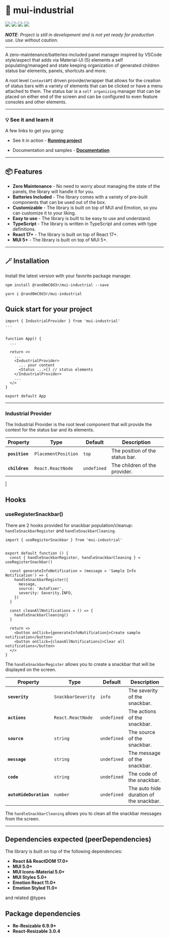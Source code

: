 # 📑 mui-industrial

![](https://img.shields.io/npm/v/mui-industrial)  ![](https://img.shields.io/bundlephobia/min/mui-industrial) ![](https://img.shields.io/node/v/mui-industrial)
![](https://img.shields.io/npm/l/mui-industrial)

_**NOTE**: Project is still in development and is not yet ready for production use. Use without caution._

---


A zero-maintenance/batteries-included panel manager inspired by VSCode style/aspect that adds via Material-UI (5) elements a self populating/managed and state keeping organization of generated children status bar elements, panels, shortcuts and more.

A root level ```ContextAPI``` driven provider/wrapper that allows for the creation of status bars with a variety of elements that can be clicked or have a menu attached to them. The status bar is a ```self organizing``` manager that can be placed on either end of the screen and can be configured to even feature consoles and other elements.


---

### 💡 See it and learn it

A few links to get you going:

- See it in action - **[Running project](https://rand0mc0d3r.github.io/mui-status-helper/)**

- Documentation and samples - **[Documentation](https://github.com/rand0mC0d3r/mui-status-helper#readme)**

---

## 📦 Features

- **Zero Maintenance** - No need to worry about managing the state of the panels, the library will handle it for you.
- **Batteries Included** - The library comes with a variety of pre-built components that can be used out of the box.
- **Customizable** - The library is built on top of MUI and Emotion, so you can customize it to your liking.
- **Easy to use** - The library is built to be easy to use and understand.
- **TypeScript** - The library is written in TypeScript and comes with type definitions.
- **React 17+** - The library is built on top of React 17+.
- **MUI 5+** - The library is built on top of MUI 5+.


---

## 🪄 Installation

Install the latest version with your favorite package manager.


```
npm install @rand0mC0d3r/mui-industrial --save
```

```
yarn i @rand0mC0d3r/mui-industrial
```


## Quick start for your project

```
import { IndustrialProvider } from 'mui-industrial'
...


function App() {
  ...

  return <>
    ...
    <IndustrialProvider>
      ... your content
      <Status ...>[] // status elements
    </IndustrialProvider>
    ...
  </>
}

export default App

```

---

### Industrial Provider

The Industrial Provider is the root level component that will provide the context for the status bar and its elements.

| Property | Type | Default | Description |
| --- | --- | --- | --- |
| **`position`** | `PlacementPosition` | `top` | The position of the status bar. |
| **`children`** | `React.ReactNode` | `undefined` | The children of the provider. |
|

## Hooks

### useRegisterSnackbar()

There are 2 hooks provided for snackbar population/cleanup: ```handleSnackbarRegister``` and ```handleSnackbarCleaning```.

```
import { useRegisterSnackbar } from 'mui-industrial'


export default function () {
  const { handleSnackbarRegister, handleSnackbarCleaning } =  useRegisterSnackbar()

  const generateInfoNotification = (message = 'Sample Info Notification') => {
    handleSnackbarRegister({
      message,
      source: 'AutoFixer',
      severity: Severity.INFO,
    })
  }

  const cleanAllNotifications = () => {
    handleSnackbarCleaning()
  }

  return <>
    <button onClick={generateInfoNotification}>Create sample notification</button>
    <button onClick={cleanAllNotifications}>Clear all notifications</button>
  </>
}

```

The ```handleSnackbarRegister``` allows you to create a snackbar that will be displayed on the screen.

| Property | Type | Default | Description |
| --- | --- | --- | --- |
| **`severity`** | `SnackbarSeverity` | `info` | The severity of the snackbar. |
| **`actions`** | `React.ReactNode` | `undefined` | The actions of the snackbar. |
| **`source`** | `string` | `undefined` | The source of the snackbar. |
| **`message`** | `string` | `undefined` | The message of the snackbar. |
| **`code`** | `string` | `undefined` | The code of the snackbar. |
| **`autoHideDuration`** | `number` | `undefined` | The auto hide duration of the snackbar. |

 <!-- ({ severity, actions, source, message, code, autoHideDuration } -->


The ```handleSnackbarCleaning``` allows you to clean all the snackbar messages from the screen.


---
## Dependencies expected (peerDependencies)

The library is built on top of the following dependencies:
 - **React && ReactDOM 17.0+**
 - **MUI 5.0+**
 - **MUI Icons-Material 5.0+**
 - **MUI Styles 5.0+**
 - **Emotion React 11.0+**
 - **Emotion Styled 11.0+**

 and related @types

 ## Package dependencies

  - **Re-Resizable 6.9.9+**
  - **React-Resizable 3.0.4**

